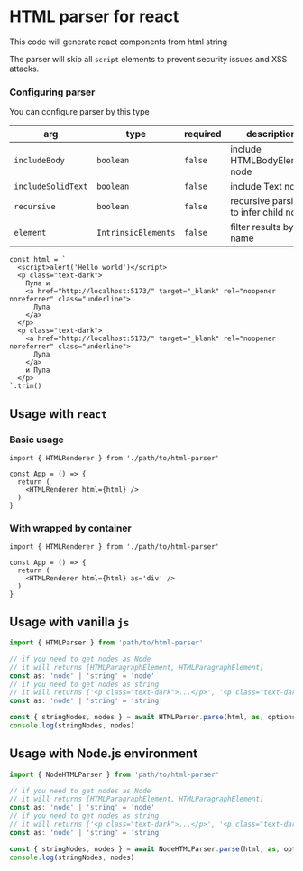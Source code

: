 # HTML parser for react

This code will generate react components from html string

The parser will skip all `script` elements to prevent security issues and XSS attacks.

### Configuring parser

You can configure parser by this type

| arg                | type                | required | description                            |
|--------------------|---------------------|----------|----------------------------------------|
| `includeBody`      | `boolean`           | `false`  | include HTMLBodyElement node           |
| `includeSolidText` | `boolean`           | `false`  | include Text node                      |
| `recursive`        | `boolean`           | `false`  | recursive parsing to infer child nodes |
| `element`          | `IntrinsicElements` | `false`  | filter results by tag name             |

```tsx
const html = `
  <script>alert('Hello world')</script>
  <p class="text-dark">
    Пупа и 
    <a href="http://localhost:5173/" target="_blank" rel="noopener noreferrer" class="underline">
      Лупа
    </a>
  </p>
  <p class="text-dark">
    <a href="http://localhost:5173/" target="_blank" rel="noopener noreferrer" class="underline">
      Лупа
    </a>
    и Пупа
  </p>
`.trim()
```

## Usage with `react`

### Basic usage

```tsx
import { HTMLRenderer } from './path/to/html-parser'

const App = () => {
  return (
    <HTMLRenderer html={html} />
  )
}
```

### With wrapped by container

```tsx
import { HTMLRenderer } from './path/to/html-parser'

const App = () => {
  return (
    <HTMLRenderer html={html} as='div' />
  )
}
```

## Usage with vanilla `js`

```ts
import { HTMLParser } from 'path/to/html-parser'

// if you need to get nodes as Node
// it will returns [HTMLParagraphElement, HTMLParagraphElement]
const as: 'node' | 'string' = 'node'
// if you need to get nodes as string
// it will returns ['<p class="text-dark">...</p>', '<p class="text-dark">...</p>']
const as: 'node' | 'string' = 'string'

const { stringNodes, nodes } = await HTMLParser.parse(html, as, options)
console.log(stringNodes, nodes)
```

## Usage with Node.js environment

```ts
import { NodeHTMLParser } from 'path/to/html-parser'

// if you need to get nodes as Node
// it will returns [HTMLParagraphElement, HTMLParagraphElement]
const as: 'node' | 'string' = 'node'
// if you need to get nodes as string
// it will returns ['<p class="text-dark">...</p>', '<p class="text-dark">...</p>']
const as: 'node' | 'string' = 'string'

const { stringNodes, nodes } = await NodeHTMLParser.parse(html, as, options)
console.log(stringNodes, nodes)
```
